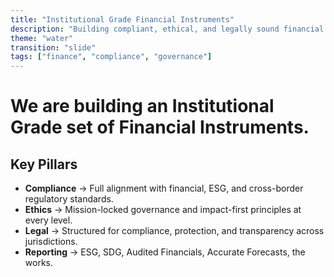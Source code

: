 ```yaml
---
title: "Institutional Grade Financial Instruments"
description: "Building compliant, ethical, and legally sound financial instruments for water infrastructure"
theme: "water"
transition: "slide"
tags: ["finance", "compliance", "governance"]
---
```


# We are building an Institutional Grade set of Financial Instruments.

## Key Pillars

- **Compliance** → Full alignment with financial, ESG, and cross-border regulatory standards.
- **Ethics** → Mission-locked governance and impact-first principles at every level.
- **Legal** → Structured for compliance, protection, and transparency across jurisdictions.
- **Reporting** → ESG, SDG, Audited Financials, Accurate Forecasts, the works.
